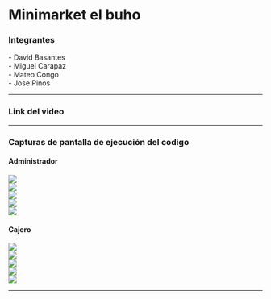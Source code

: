 <h1>Minimarket el buho</h1>
<h3>Integrantes</h3>
- David Basantes
<br>
- Miguel Carapaz
<br>
- Mateo Congo
<br>
- Jose Pinos

<hr>
<h3>Link del video</h3>

<hr>
<h3>Capturas de pantalla de ejecución del codigo</h3>

<h4>Administrador</h4>
<image src="https://raw.githubusercontent.com/J-Pinos3/FINALpoo/main/assets/pictures/admin1.png">
<br>
<image src="https://raw.githubusercontent.com/J-Pinos3/FINALpoo/main/assets/pictures/admin2.png">
<br>
 <image src="https://raw.githubusercontent.com/J-Pinos3/FINALpoo/main/assets/pictures/admin3.png">
<br>
  <image src="https://raw.githubusercontent.com/J-Pinos3/FINALpoo/main/assets/pictures/admin4.png">
<br>
  <image src="https://raw.githubusercontent.com/J-Pinos3/FINALpoo/main/assets/pictures/admin5.png">
<h4>Cajero</h4>
<image src="https://raw.githubusercontent.com/J-Pinos3/FINALpoo/main/assets/pictures/login.png">
<br>
 <image src="https://raw.githubusercontent.com/J-Pinos3/FINALpoo/main/assets/pictures/producto.png">
<br>
 <image src="https://raw.githubusercontent.com/J-Pinos3/FINALpoo/main/assets/pictures/producto2.png">
<br>
 <image src="https://raw.githubusercontent.com/J-Pinos3/FINALpoo/main/assets/pictures/producto3.png">
<br>
    <image src="https://raw.githubusercontent.com/J-Pinos3/FINALpoo/main/assets/pictures/producto4.png">
<hr>
